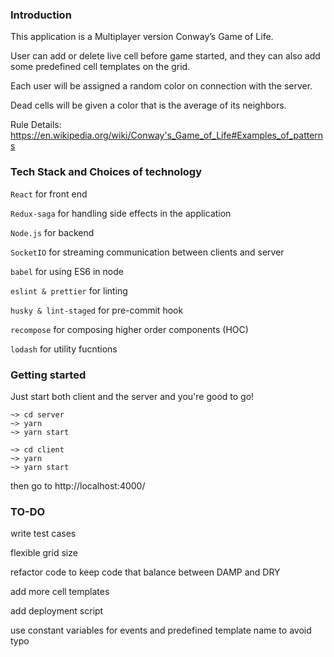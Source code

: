### Introduction
This application is a Multiplayer version Conway’s Game of Life.

User can add or delete live cell before game started, and they can also add some predefined cell templates on the grid.

Each user will be assigned a random color on connection with the server.

Dead cells will be given a color that is the average of its neighbors.

Rule Details: https://en.wikipedia.org/wiki/Conway's_Game_of_Life#Examples_of_patterns
### Tech Stack and Choices of technology
`React` for front end

`Redux-saga` for handling side effects in the application

`Node.js` for backend

`SocketIO` for streaming communication between clients and server

`babel` for using ES6 in node

`eslint & prettier` for linting

`husky & lint-staged` for pre-commit hook

`recompose` for composing higher order components (HOC)

`lodash` for utility fucntions

### Getting started
Just start both client and the server and you're good to go!
```
~> cd server
~> yarn
~> yarn start
```
```
~> cd client
~> yarn
~> yarn start
```
then go to  http://localhost:4000/


### TO-DO
write test cases

flexible grid size

refactor code to keep code that balance between DAMP and DRY

add more cell templates

add deployment script

use constant variables for events and predefined template name to avoid typo
